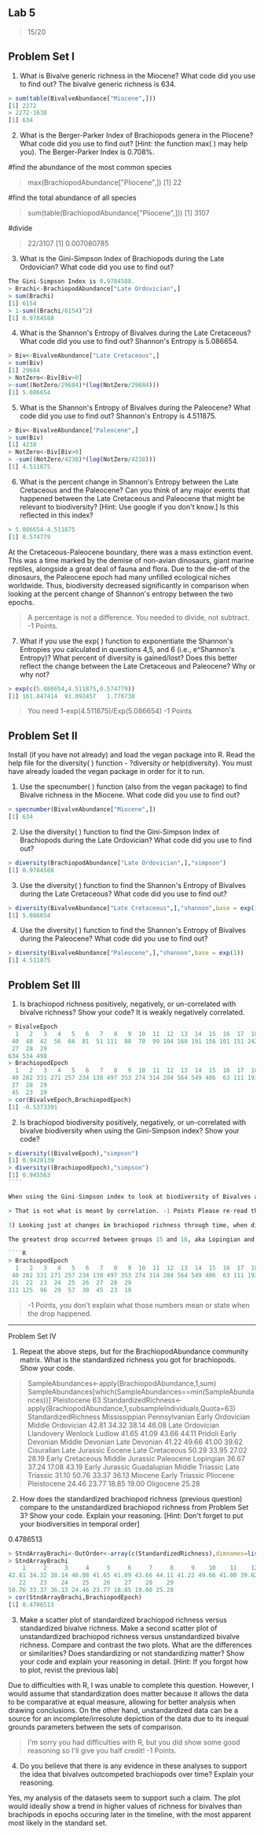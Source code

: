 ## Lab 5

> 15/20

## Problem Set I
1) What is Bivalve generic richness in the Miocene? What code did you use to find out?
The bivalve generic richness is 634. 

````R
> sum(table(BivalveAbundance["Miocene",]))
[1] 2272
> 2272-1638
[1] 634
````

2) What is the Berger-Parker Index of Brachiopods genera in the Pliocene? What code did you use to find out? [Hint: the function max( ) may help you).
The Berger-Parker Index is 0.708%.

#find the abundance of the most common species  
> max(BrachiopodAbundance["Pliocene",])
[1] 22

#find the total abundance of all species
> sum(table(BrachiopodAbundance["Pliocene",]))
[1] 3107

#divide
> 22/3107
[1] 0.007080785


3) What is the Gini-Simpson Index of Brachiopods during the Late Ordovician? What code did you use to find out?

````R
The Gini-Simpson Index is 0.9784588. 
> Brachi<-BrachiopodAbundance["Late Ordovician",]
> sum(Brachi)
[1] 6154
> 1-sum((Brachi/6154)^2)
[1] 0.9784588
````

4) What is the Shannon's Entropy of Bivalves during the Late Cretaceous? What code did you use to find out?
Shannon's Entropy is 5.086654.

````R
> Biv<-BivalveAbundance["Late Cretaceous",]
> sum(Biv)
[1] 29684
> NotZero<-Biv[Biv>0]
>-sum((NotZero/29684)*(log(NotZero/29684)))
[1] 5.086654
`````

5) What is the Shannon's Entropy of Bivalves during the Paleocene? What code did you use to find out?
Shannon's Entropy is 4.511875.

````R
> Biv<-BivalveAbundance["Paleocene",]
> sum(Biv)
[1] 4238
> NotZero<-Biv[Biv>0]
> -sum((NotZero/4238)*(log(NotZero/4238)))
[1] 4.511875
````

6) What is the percent change in Shannon's Entropy between the Late Cretaceous and the Paleocene? Can you think of any major events that happened between the Late Cretaceous and Paleocene that might be relevant to biodiversity? [Hint: Use google if you don't know.] Is this reflected in this index?

````R
> 5.086654-4.511875
[1] 0.574779
`````

At the Cretaceous-Paleocene boundary, there was a mass extinction event. This was a time marked by the demise of non-avian dinosaurs, giant marine reptiles, alongside a great deal of fauna and flora. Due to the die-off of the dinosaurs, the Paleocene epoch had many unfilled ecological niches worldwide. Thus, biodiversity decreased significantly in comparison when looking at the percent change of Shannon's entropy between the two epochs. 

> A percentage is not a difference. You needed to divide, not subtract. -1 Points.

7) What if you use the exp( ) function to exponentiate the Shannon's Entropies you calculated in questions 4,5, and 6 (i.e., e^Shannon's Entropy)? What percent of diversity is gained/lost? Does this better reflect the change between the Late Cretaceous and Paleocene? Why or why not? 

````R
> exp(c(5.086654,4.511875,0.574779))
[1] 161.847414  91.092457   1.776738
`````

> You need 1-exp(4.511875)/Exp(5.086654)
> -1 Points


## Problem Set II

Install (if you have not already) and load the vegan package into R. Read the help file for the diversity( ) function - ?diversity or help(diversity). You must have already loaded the vegan package in order for it to run.

1) Use the specnumber( ) function (also from the vegan package) to find Bivalve richness in the Miocene. What code did you use to find out?

````R
> specnumber(BivalveAbundance["Miocene",])
[1] 634
````

2) Use the diversity( ) function to find the Gini-Simpson Index of Brachiopods during the Late Ordovician? What code did you use to find out?

````R
> diversity(BrachiopodAbundance["Late Ordovician",],"simpson")
[1] 0.9784588
````

3) Use the diversity( ) function to find the Shannon's Entropy of Bivalves during the Late Cretaceous? What code did you use to find out?

````R
> diversity(BivalveAbundance["Late Cretaceous",],"shannon",base = exp(1))
[1] 5.086654
````

4) Use the diversity( ) function to find the Shannon's Entropy of Bivalves during the Paleocene? What code did you use to find out?

````R
> diversity(BivalveAbundance["Paleocene",],"shannon",base = exp(1))
[1] 4.511875
````

## Problem Set III

1) Is brachiopod richness positively, negatively, or un-correlated with bivalve richness? Show your code?
It is weakly negatively correlated. 

````R
> BivalveEpoch
  1   2   3   4   5   6   7   8   9  10  11  12  13  14  15  16  17  18  19  20  21  22  23  24  25  26 
 40  48  42  56  66  81  51 111  88  70  99 104 160 191 156 101 151 242 217 202 270 393 573 304 512 355 
 27  28  29 
634 534 498 
> BrachiopodEpoch
  1   2   3   4   5   6   7   8   9  10  11  12  13  14  15  16  17  18  19  20  21  22  23  24  25  26 
 40 282 331 271 257 234 138 497 353 274 314 284 564 549 406  63 111 193 130 175 111 125  96  29  57  30 
 27  28  29 
 45  23  19 
> cor(BivalveEpoch,BrachiopodEpoch)
[1] -0.5373391
`````

2) Is brachiopod biodiversity positively, negatively, or un-correlated with bivalve biodiversity when using the Gini-Simpson index? Show your code?

`````R
> diversity((BivalveEpoch),"simpson")
[1] 0.9428139
> diversity((BrachiopodEpoch),"simpson")
[1] 0.945563
````

When using the Gini-Simpson index to look at biodiversity of Bivalves and Brachipods, they have positive correlation, as the calculated indices are very close in proximity (0.9428139 vs. 0.945563). 

> That is not what is meant by correlation. -1 Points Please re-read the lab, particularly the section on correlation.

3) Looking just at changes in brachiopod richness through time, when did the greatest drop in brachiopod richness occur (i.e., between what two consecutive epochs)? 

The greatest drop occurred between groups 15 and 16, aka Lopingian and Early Triassic. 

````R
> BrachiopodEpoch
  1   2   3   4   5   6   7   8   9  10  11  12  13  14  15  16  17  18  19  20 
 40 282 331 271 257 234 138 497 353 274 314 284 564 549 406  63 111 193 130 175 
 21  22  23  24  25  26  27  28  29 
111 125  96  29  57  30  45  23  19 
`````

> -1 Points, you don't explain what those numbers mean or state when the drop happened.

-------------
Problem Set IV
1) Repeat the above steps, but for the BrachiopodAbundance community matrix. What is the standardized richness you got for brachiopods. Show your code.

> SampleAbundances<-apply(BrachiopodAbundance,1,sum)
> SampleAbundances[which(SampleAbundances==min(SampleAbundances))]
Pleistocene 
         63 
> StandardizedRichness<-apply(BrachiopodAbundance,1,subsampleIndividuals,Quota=63)
StandardizedRichness
    Mississippian     Pennsylvanian  Early Ordovician Middle Ordovician 
            42.81             34.32             38.14             46.08 
  Late Ordovician        Llandovery           Wenlock            Ludlow 
            41.65             41.09             43.66             44.11 
          Pridoli    Early Devonian   Middle Devonian     Late Devonian 
            41.22             49.66             41.00             39.62 
       Cisuralian     Late Jurassic            Eocene   Late Cretaceous 
            50.29             33.95             27.02             28.19 
 Early Cretaceous   Middle Jurassic         Paleocene         Lopingian 
            36.67             37.24             17.08             43.19 
   Early Jurassic       Guadalupian   Middle Triassic     Late Triassic 
            31.10             50.76             33.37             36.13 
          Miocene    Early Triassic          Pliocene       Pleistocene 
            24.46             23.77             18.85             19.00 
        Oligocene 
            25.28 


2) How does the standardized brachiopod richness (previous question) compare to the unstandardized brachiopod richness from Problem Set 3? Show your code. Explain your reasoning. [Hint: Don't forget to put your biodiversities in temporal order]

0.4786513

````R
> StndArrayBrachi<-OutOrder<-array(c(StandardizedRichness),dimnames=list(c("1","2","3","4","5","6","7","8","9","10","11","12","13","14","15","16","17","18","19","20","21","22","23","24","25","26","27","28","29")))
> StndArrayBrachi
    1     2     3     4     5     6     7     8     9    10    11    12    13    14    15    16    17    18    19    20    21 
42.81 34.32 38.14 46.08 41.65 41.09 43.66 44.11 41.22 49.66 41.00 39.62 50.29 33.95 27.02 28.19 36.67 37.24 17.08 43.19 31.10 
   22    23    24    25    26    27    28    29 
50.76 33.37 36.13 24.46 23.77 18.85 19.00 25.28 
> cor(StndArrayBrachi,BrachiopodEpoch)
[1] 0.4786513
````

3) Make a scatter plot of standardized brachiopod richness versus standardized bivalve richness. Make a second scatter plot of unstandardized brachiopod richness versus unstandardized bivalve richness. Compare and contrast the two plots. What are the differences or similarities? Does standardizing or not standardizing matter? Show your code and explain your reasoning in detail. [Hint: If you forgot how to plot, revist the previous lab]

Due to difficulties with R, I was unable to complete this question. However, I would assume that standardization does matter because it allows the data to be comparative at equal measure, allowing for better analysis when  drawing conclusions. On the other hand, unstandardized data can be a source for an incomplete/irresolute depiction of the data due to its inequal grounds parameters between the sets of comparison. 

> I'm sorry you had difficulties with R, but you did show some good reasoning so I'll give you half credit! -1 Points.

4) Do you believe that there is any evidence in these analyses to support the idea that bivalves outcompeted brachiopods over time? Explain your reasoning.

Yes, my analysis of the datasets seem to support such a claim. The plot would ideally show a trend in higher values of richness for bivalves than brachipods in epochs occuring later in the timeline, with the most apparent most likely in the standard set. 
